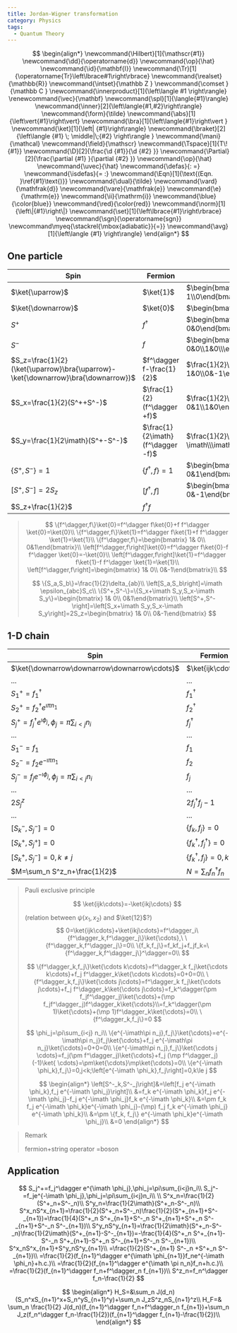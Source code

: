 ```yaml
---
title: Jordan-Wigner transformation
category: Physics
tags:
  - Quantum Theory
---
```


$$
\begin{align*}
\newcommand{\Hilbert}[1]{\mathscr{#1}}
\newcommand{\dd}{\operatorname{d}}
\newcommand{\op}{\hat}
\newcommand{\id}{\mathbf{I}}
\newcommand{\Tr}[1]{\operatorname{Tr}\left\lbrace#1\right\rbrace}
\newcommand{\realset}{\mathbb{R}}
\newcommand{\intset}{\mathbb Z }
\newcommand{\comset }{\mathbb C }
\newcommand{\innerproduct}[1]{\left\langle #1 \right\rangle}
\renewcommand{\vec}{\mathbf}
\newcommand{\spl}[1]{\langle{#1}\rangle}
\newcommand{\inner}[2]{\left\langle{#1,#2}\right\rangle}
\newcommand{\form}{\tilde}
\newcommand{\abs}[1]{\left\vert{#1}\right\vert}
\newcommand{\bra}[1]{\left\langle{#1}\right\vert }
\newcommand{\ket}[1]{\left| {#1}\right\rangle}
\newcommand{\braket}[2]{\left\langle {#1} \; \middle|\;{#2} \right\rangle }
\newcommand{\mani}{\mathcal}
\newcommand{\field}{\mathscr}
\newcommand{\Tspace}[1]{T\! {#1}}
\newcommand{\D}[2]{\frac{\d {#1}}{\d {#2} }}
\newcommand{\Partial}[2]{\frac{\partial {#1} }{\partial {#2} }}
\newcommand{\op}{\hat}
\newcommand{\uvec}{\hat}
\newcommand{\defas}{: =}
\newcommand{\isdefas}{= :}
\newcommand{\Eqn}[1]{\text{(Eqn. }\ref{#1}\text{)}}
\newcommand{\dual}{\tilde}
\newcommand{\vard}{\mathfrak{d}}
\newcommand{\vare}{\mathfrak{e}}
\newcommand{\e}{\mathrm{e}}
\newcommand{\ii}{\mathrm{i}}
\newcommand{\blue}{\color{blue}}
\newcommand{\red}{\color{red}}
\newcommand{\norm}[1]{\left\|{#1}\right\|}
\newcommand{\set}[1]{\left\lbrace{#1}\right\rbrace}
\newcommand{\sgn}{\operatorname{sgn}}
\newcommand\myeq{\stackrel{\mbox{adiabatic}}{=}}
\newcommand{\avg}[1]{\left\langle {#1} \right\rangle}
\end{align*}
$$



## One particle

| Spin                                                         | Fermion                           |                                                              |
| ------------------------------------------------------------ | --------------------------------- | ------------------------------------------------------------ |
| $\ket{\uparrow}$                                             | $\ket{1}$                         | $\begin{bmatrix} 1\\0\end{bmatrix}$                          |
| $\ket{\downarrow}$                                           | $\ket{0}$                         | $\begin{bmatrix}0\\1\end{bmatrix}$                           |
| $S^+$                                                        | $f^\dagger$                       | $\begin{bmatrix} 0& 1\\ 0&0\end{bmatrix}$                    |
| $S^-$                                                        | $f$                               | $\begin{bmatrix} 0&0\\1&0\\\end{bmatrix}$                    |
| $S_z=\frac{1}{2}(\ket{\uparrow}\bra{\uparrow}-\ket{\downarrow}\bra{\downarrow})$ | $f^\dagger f-\frac{1}{2}$         | $\frac{1}{2}\begin{bmatrix} 1&0\\0&-1\end{bmatrix}$          |
| $S_x=\frac{1}{2}(S^++S^-)$                                   | $\frac{1}{2}(f^\dagger +f)$       | $\frac{1}{2}\begin{bmatrix} 0&1\\1&0\end{bmatrix}$           |
| $S_y=\frac{1}{2\imath}(S^+-S^-)$                             | $\frac{1}{2\imath}(f^\dagger -f)$ | $\frac{1}{2}\begin{bmatrix} 0&-\imath\\\imath&0\end{bmatrix}$ |
| $\{S^+,S^-\}=1$                                              | $\{f^\dagger,f\}=1$               | $\begin{bmatrix} 1& 0\\ 0&1\end{bmatrix}$                    |
| $\left[S^+,S^-\right]=2S_z$                                  | $\left[f^\dagger,f\right]$        | $\begin{bmatrix} 1& 0\\ 0&-1\end{bmatrix}$                   |
| $S_z+\frac{1}{2}$                                            | $f^\dagger f$                     |                                                              |

>$$
>\{f^\dagger,f\}\ket{0}=f^\dagger f\ket{0}+f f^\dagger \ket{0}=\ket{0}\\
>\{f^\dagger,f\}\ket{1}=f^\dagger f\ket{1}+f f^\dagger \ket{1}=\ket{1}\\
>\{f^\dagger,f\}=\begin{bmatrix} 1& 0\\ 0&1\end{bmatrix}\\
>\left[f^\dagger,f\right]\ket{0}=f^\dagger f\ket{0}-f f^\dagger \ket{0}=-\ket{0}\\
>\left[f^\dagger,f\right]\ket{1}=f^\dagger f\ket{1}-f f^\dagger \ket{1}=\ket{1}\\
>\left[f^\dagger,f\right]=\begin{bmatrix} 1& 0\\ 0&-1\end{bmatrix}\\
>$$
>
>$$
>\{S_a,S_b\}=\frac{1}{2}\delta_{ab}\\
>\left[S_a,S_b\right]=\imath \epsilon_{abc}S_c\\
>\{S^+,S^-\}=\{S_x+\imath S_y,S_x-\imath S_y\}=\begin{bmatrix} 1& 0\\ 0&1\end{bmatrix}\\
>\left[S^+,S^-\right]=\left[S_x+\imath S_y,S_x-\imath S_y\right]=2S_z=\begin{bmatrix} 1& 0\\ 0&-1\end{bmatrix}
>$$
>
>

## 1-D chain

| Spin                                                         | Fermion                         |       |
| ------------------------------------------------------------ | ------------------------------- | ----- |
| $\ket{\downarrow\downarrow\downarrow\cdots}$                 | $\ket{ijk\cdots}$               | $2^n$ |
| ...                                                          | ...                             |       |
| $S^+_1=f^\dagger_1$                                          | $f_1^\dagger$                   | $n$   |
| $S_2^+=f_2^\dagger e^{\imath\pi n_1}$                        | $f_2^\dagger$                   |       |
| $S_j^+=f_j^\dagger e^{\imath \phi_j},\phi_j=\pi\sum_{i<j} n_i$ | $f_j^\dagger$                   |       |
| ...                                                          | ...                             |       |
| $S_1^-=f_1$                                                  | $f_1$                           | $n$   |
| $S_2^-=f_2 e^{-\imath\pi n_1}$                               | $f_2$                           |       |
| $S_j^-=f_j e^{-\imath \phi_j},\phi_j=\pi\sum_{i<j} n_i$      | $f_j$                           |       |
| ...                                                          | ...                             |       |
| $2S^z_j$                                                     | $2f^\dagger_jf_j-1$             | $n$   |
| ...                                                          | ...                             |       |
| $\left[S^-_k,S^-_j\right]=0$                                 | $\{f_k,f_j\}=0$                 |       |
| $\left[S^+_k,S^+_j\right]=0$                                 | $\{f^\dagger_k,f^\dagger_j\}=0$ |       |
| $\left[S^+_k,S^-_j\right]=0,k\ne j$                          | $\{f^\dagger_k,f_j\}=0,k\ne j$  |       |
| $M=\sum_n S^z_n+\frac{1}{2}$                                 | $N=\sum_nf_n^\dagger f_n$       |       |

>Pauli exclusive principle
>
>$$
>\ket{ijk\cdots}=-\ket{ikj\cdots}
>$$
>
>(relation between $\psi(x_1,x_2)$ and $\ket{12}$?)
>$$
>0=\ket{ijk\cdots}+\ket{ikj\cdots}=f^\dagger_i\{f^\dagger_k,f^\dagger_j\}\ket{\cdots},\ \{f^\dagger_k,f^\dagger_j\}=0\\
>\{f_k,f_j\}=f_kf_j+f_jf_k=\{f^\dagger_k,f^\dagger_j\}^\dagger=0\\
>$$
>
>$$
>\{f^\dagger_k,f_j\}\ket{\cdots k\cdots}=f^\dagger_k f_j\ket{\cdots k\cdots}+f_j f^\dagger_k\ket{\cdots k\cdots}=0+0=0\\
>\{f^\dagger_k,f_j\}\ket{\cdots j\cdots}=f^\dagger_k f_j\ket{\cdots j\cdots}+f_j f^\dagger_k\ket{\cdots j\cdots}=f_k^\dagger(\pm f_jf^\dagger_j)\ket{\cdots}+(\mp f_jf^\dagger_j)f^\dagger_k\ket{\cdots}\\=f_k^\dagger(\pm 1)\ket{\cdots}+(\mp 1)f^\dagger_k\ket{\cdots}=0\\
>\{f^\dagger_k,f_j\}=0
>$$
>
>
>
>$$
>\phi_j=\pi\sum_{i<j} n_i\\
>\{e^{-\imath\pi n_j},f_j\}\ket{\cdots}=e^{-\imath\pi n_j}f_j\ket{\cdots}+f_j e^{-\imath\pi n_j}\ket{\cdots}=0+0=0\\
>\{e^{-\imath\pi n_j},f_j\}\ket{\cdots j \cdots}=f_j(\pm f^\dagger_j)\ket{\cdots}+f_j (\mp f^\dagger_j)(-1)\ket{ \cdots}=\pm\ket{\cdots}\mp\ket{\cdots}=0\\
>\{e^{-\imath \phi_k},f_j\}=0,j<k;\left[e^{-\imath \phi_k},f_j\right]=0,k\le j
>$$
>
>
>
>
>$$
>\begin{align*}
>\left[S^-_k,S^-_j\right]&=\left[f_j e^{-\imath \phi_k},f_j e^{-\imath \phi_j}\right]\\
>&=f_k e^{-\imath \phi_k}f_j e^{-\imath \phi_j}-f_j e^{-\imath \phi_j}f_k e^{-\imath \phi_k}\\
>&=\pm f_k f_j e^{-\imath \phi_k}e^{-\imath \phi_j}-(\mp) f_j f_k e^{-\imath \phi_j} e^{-\imath \phi_k}\\
>&=\pm \{f_k, f_j\} e^{-\imath \phi_k}e^{-\imath \phi_j}\\
>&=0
>\end{align*}
>$$
>

>Remark
>
>fermion+string operator =boson

## Application

$$
S_j^+=f_j^\dagger e^{\imath \phi_j},\phi_j=\pi\sum_{i<j}n_i\\
S_j^-=f_je^{-\imath \phi_j},\phi_j=\pi\sum_{i<j}n_i\\
\\
S^x_n=\frac{1}{2}(S^+_n+S^-_n)\\
S^y_n=\frac{1}{2\imath}(S^+_n-S^-_n)\\
S^x_nS^x_{n+1}=\frac{1}{2}(S^+_n+S^-_n)\frac{1}{2}(S^+_{n+1}+S^-_{n+1})=\frac{1}{4}(S^+_n S^+_{n+1}+S^-_n S^+_{n+1}+S^+_n S^-_{n+1}+S^-_n S^-_{n+1})\\
S^y_nS^y_{n+1}=\frac{1}{2\imath}(S^+_n-S^-_n)\frac{1}{2\imath}(S^+_{n+1}-S^-_{n+1})=-\frac{1}{4}(S^+_n S^+_{n+1}-S^-_n S^+_{n+1}-S^+_n S^-_{n+1}+S^-_n S^-_{n+1})\\
S^x_nS^x_{n+1}+S^y_nS^y_{n+1}\\
=\frac{1}{2}(S^+_{n+1} S^-_n +S^+_n S^-_{n+1})\\
=\frac{1}{2}(f_{n+1}^\dagger e^{\imath \phi_{n+1}}f_ne^{-\imath \phi_n}+h.c.)\\
=\frac{1}{2}(f_{n+1}^\dagger e^{\imath \pi n_n}f_n+h.c.)\\
=\frac{1}{2}(f_{n+1}^\dagger f_n+f^\dagger_n f_{n+1})\\
S^z_n=f_n^\dagger f_n-\frac{1}{2}
$$



$$
\begin{align*}
H_S=&\sum_n J(d_n)(S_n^xS_{n+1}^x+S_n^yS_{n+1}^y)+\sum_n J_zS^z_nS_{n+1}^z\\
H_F=& \sum_n \frac{1}{2} J(d_n)(f_{n+1}^\dagger f_n+f^\dagger_n f_{n+1})+\sum_n J_z(f_n^\dagger f_n-\frac{1}{2})(f_{n+1}^\dagger f_{n+1}-\frac{1}{2})\\
\end{align*}
$$





